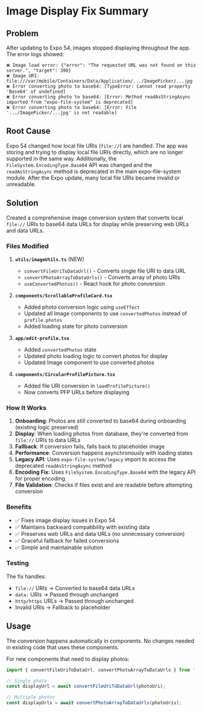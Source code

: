 # Image Display Fix Summary

## Problem
After updating to Expo 54, images stopped displaying throughout the app. The error logs showed:
```
❌ Image load error: {"error": "The requested URL was not found on this server.", "target": 398}
❌ Image URI: file:///var/mobile/Containers/Data/Application/.../ImagePicker/...jpg
❌ Error converting photo to base64: [TypeError: Cannot read property 'Base64' of undefined]
❌ Error converting photo to base64: [Error: Method readAsStringAsync imported from "expo-file-system" is deprecated]
❌ Error converting photo to base64: [Error: File '.../ImagePicker/...jpg' is not readable]
```

## Root Cause
Expo 54 changed how local file URIs (`file://`) are handled. The app was storing and trying to display local file URIs directly, which are no longer supported in the same way. Additionally, the `FileSystem.EncodingType.Base64` API was changed and the `readAsStringAsync` method is deprecated in the main expo-file-system module. After the Expo update, many local file URIs became invalid or unreadable.

## Solution
Created a comprehensive image conversion system that converts local `file://` URIs to base64 data URLs for display while preserving web URLs and data URLs.

### Files Modified

1. **`utils/imageUtils.ts`** (NEW)
   - `convertFileUriToDataUrl()` - Converts single file URI to data URL
   - `convertPhotoArrayToDataUrls()` - Converts array of photo URIs
   - `useConvertedPhotos()` - React hook for photo conversion

2. **`components/ScrollableProfileCard.tsx`**
   - Added photo conversion logic using `useEffect`
   - Updated all Image components to use `convertedPhotos` instead of `profile.photos`
   - Added loading state for photo conversion

3. **`app/edit-profile.tsx`**
   - Added `convertedPhotos` state
   - Updated photo loading logic to convert photos for display
   - Updated Image component to use converted photos

4. **`components/CircularProfilePicture.tsx`**
   - Added file URI conversion in `loadProfilePicture()`
   - Now converts PFP URLs before displaying

### How It Works

1. **Onboarding**: Photos are still converted to base64 during onboarding (existing logic preserved)
2. **Display**: When loading photos from database, they're converted from `file://` URIs to data URLs
3. **Fallback**: If conversion fails, falls back to placeholder image
4. **Performance**: Conversion happens asynchronously with loading states
5. **Legacy API**: Uses `expo-file-system/legacy` import to access the deprecated `readAsStringAsync` method
6. **Encoding Fix**: Uses `FileSystem.EncodingType.Base64` with the legacy API for proper encoding
7. **File Validation**: Checks if files exist and are readable before attempting conversion

### Benefits

- ✅ Fixes image display issues in Expo 54
- ✅ Maintains backward compatibility with existing data
- ✅ Preserves web URLs and data URLs (no unnecessary conversion)
- ✅ Graceful fallback for failed conversions
- ✅ Simple and maintainable solution

### Testing

The fix handles:
- `file://` URIs → Converted to base64 data URLs
- `data:` URIs → Passed through unchanged
- `http/https` URLs → Passed through unchanged
- Invalid URIs → Fallback to placeholder

## Usage

The conversion happens automatically in components. No changes needed in existing code that uses these components.

For new components that need to display photos:
```typescript
import { convertFileUriToDataUrl, convertPhotoArrayToDataUrls } from '../utils/imageUtils';

// Single photo
const displayUrl = await convertFileUriToDataUrl(photoUri);

// Multiple photos
const displayUrls = await convertPhotoArrayToDataUrls(photoUris);
```

